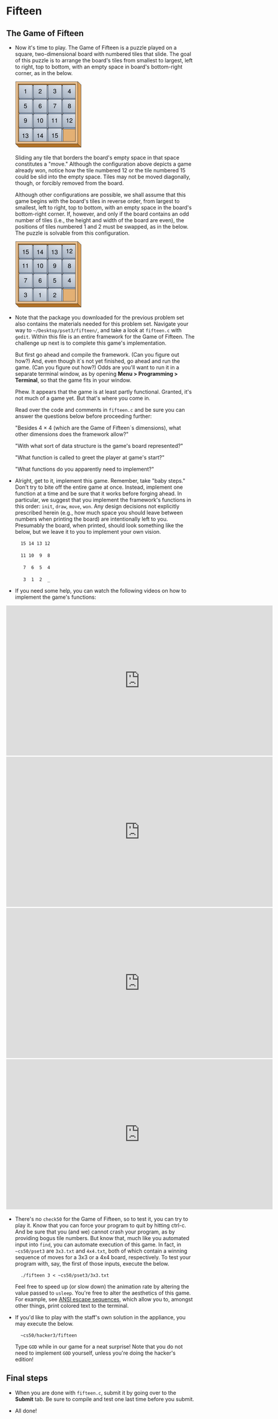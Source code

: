 # Fifteen

## The Game of Fifteen

* Now it's time to play. The Game of Fifteen is a puzzle played on a square, two-dimensional board with numbered tiles that slide. The goal of this puzzle is to arrange the board's tiles from smallest to largest, left to right, top to bottom, with an empty space in board's bottom-right corner, as in the below.
  
  ![Solved game of fifteen board](31.png)
  
  Sliding any tile that borders the board's empty space in that space constitutes a "move." Although the configuration above depicts a game already won, notice how the tile numbered 12 or the tile numbered 15 could be slid into the empty space. Tiles may not be moved diagonally, though, or forcibly removed from the board.

  Although other configurations are possible, we shall assume that this game begins with the board's tiles in reverse order, from largest to smallest, left to right, top to bottom, with an empty space in the board's bottom-right corner. If, however, and only if the board contains an odd number of tiles (i.e., the height and width of the board are even), the positions of tiles numbered 1 and 2 must be swapped, as in the below. The puzzle is solvable from this configuration.
  
  ![Unsolved game of fifteen board](32.png)
  
* Note that the package you downloaded for the previous problem set also contains the materials needed for this problem set. Navigate your way to `~/Desktop/pset3/fifteen/`, and take a look at `fifteen.c` with `gedit`. Within this file is an entire framework for the Game of Fifteen. The challenge up next is to complete this game's implementation.

  But first go ahead and compile the framework. (Can you figure out how?) And, even though it`s not yet finished, go ahead and run the game. (Can you figure out how?) Odds are you'll want to run it in a separate terminal window, as by opening **Menu > Programming > Terminal**, so that the game fits in your window.

  Phew. It appears that the game is at least partly functional. Granted, it's not much of a game yet. But that's where you come in.

  Read over the code and comments in `fifteen.c` and be sure you can answer the questions below before proceeding further:

  "Besides 4 × 4 (which are the Game of Fifteen`s dimensions), what other dimensions does the framework allow?"

  "With what sort of data structure is the game's board represented?"

  "What function is called to greet the player at game's start?"

  "What functions do you apparently need to implement?"

* Alright, get to it, implement this game. Remember, take "baby steps." Don't try to bite off the entire game at once. Instead, implement one function at a time and be sure that it works before forging ahead. In particular, we suggest that you implement the framework's functions in this order: `init`, `draw`, `move`, `won`. Any design decisions not explicitly prescribed herein (e.g., how much space you should leave between numbers when printing the board) are intentionally left to you. Presumably the board, when printed, should look something like the below, but we leave it to you to implement your own vision.

		15 14 13 12
		
		11 10  9  8
		
		 7  6  5  4
    
		 3  1  2  _

* If you need some help, you can watch the following videos on how to implement the game's functions: 

<iframe width="711" height="400" src="http://www.youtube.com/embed/xPa4Wb5Uyhc" frameborder="0" allowfullscreen></iframe>

<iframe width="711" height="400" src="http://www.youtube.com/embed/k4P0SojW9oM" frameborder="0" allowfullscreen></iframe>

<iframe width="711" height="400" src="http://www.youtube.com/embed/gxMHcoBMiq4" frameborder="0" allowfullscreen></iframe>

<iframe width="711" height="400" src="http://www.youtube.com/embed/6KSq4JUfhIk" frameborder="0" allowfullscreen></iframe>

* There's no `check50` for the Game of Fifteen, so to test it, you can try to play it. Know that you can force your program to quit by hitting ctrl-c. And be sure that you (and we) cannot crash your program, as by providing bogus tile numbers. But know that, much like you automated input into `find`, you can automate execution of this game. In fact, in `~cs50/pset3` are `3x3.txt` and `4x4.txt`, both of which contain a winning sequence of moves for a 3x3 or a 4x4 board, respectively. To test your program with, say, the first of those inputs, execute the below.

		./fifteen 3 < ~cs50/pset3/3x3.txt

  Feel free to speed up (or slow down) the animation rate by altering the value passed to `usleep`. You're free to alter the aesthetics of this game. For example, see [ANSI escape sequences](http://en.wikipedia.org/wiki/ANSI_escape_code), which allow you to, amongst other things, print colored text to the terminal.
  
* If you'd like to play with the staff's own solution in the appliance, you may execute the below.

		~cs50/hacker3/fifteen

  Type `GOD` while in our game for a neat surprise! Note that you do not need to implement `GOD` yourself, unless you're doing the hacker's edition!

## Final steps

* When you are done with `fifteen.c`, submit it by going over to the **Submit** tab. Be sure to compile and test one last time before you submit.

* All done!
